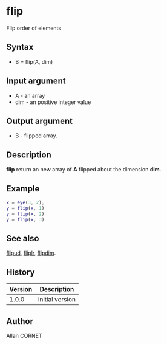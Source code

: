 

# flip

Flip order of elements

## Syntax

- B = flip(A, dim)

## Input argument

 - A - an array
 - dim - an positive integer value

## Output argument

 - B - flipped array.

## Description


  <p><b>flip</b> return an new array of <b>A</b> flipped about the dimension <b>dim</b>.</p>


## Example

```matlab
x = eye(3, 2);
y = flip(x, 1)
y = flip(x, 2)
y = flip(x, 3)
```

## See also

[flipud](flipud.md), [fliplr](fliplr.md), [flipdim](flipdim.md).
## History

|Version|Description|
|------|------|
|1.0.0|initial version|


## Author

Allan CORNET



